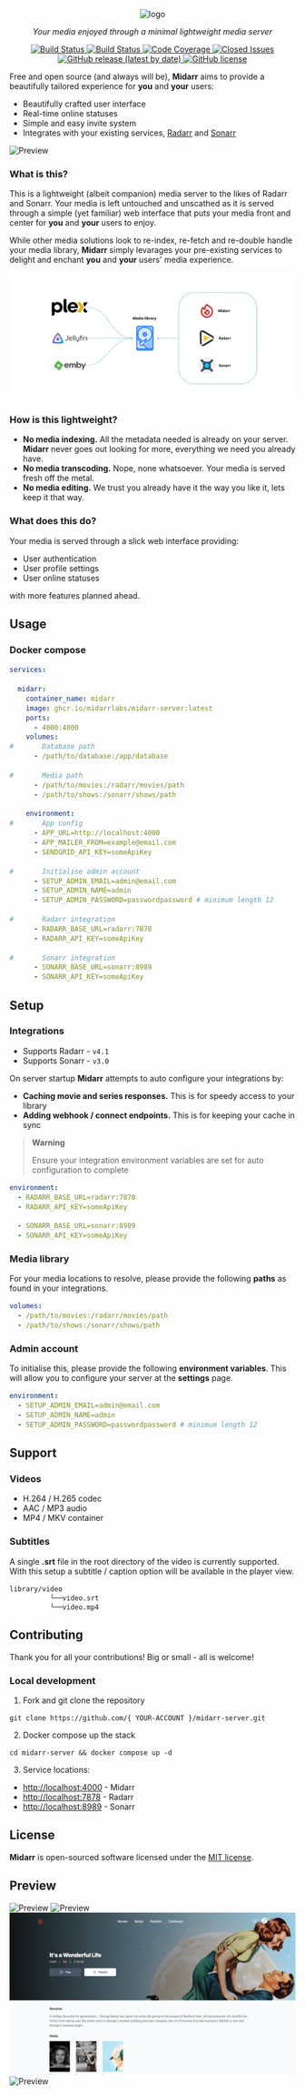 <p align="center">
    <img src="priv/static/logo.svg" width="150" height="150" alt="logo">
</p>

<p align="center">
    <em>Your media enjoyed through a minimal lightweight media server</em>
</p>

<p align="center">
    <a href="https://github.com/midarrlabs/midarr-server/actions/workflows/master.yml">
        <img src="https://github.com/midarrlabs/midarr-server/actions/workflows/master.yml/badge.svg" alt="Build Status">
    </a>
    <a href="https://github.com/midarrlabs/midarr-server/actions/workflows/beta.yml">
        <img src="https://github.com/midarrlabs/midarr-server/actions/workflows/beta.yml/badge.svg" alt="Build Status">
    </a>
    <a href="https://codecov.io/gh/midarrlabs/midarr-server">
        <img src="https://codecov.io/gh/midarrlabs/midarr-server/branch/master/graph/badge.svg?token=8PJVJG09RK&style=flat-square" alt="Code Coverage">
    </a>
    <a href="https://github.com/midarrlabs/midarr-server/issues?q=is%3Aissue+is%3Aclosed">
        <img src="https://img.shields.io/github/issues-closed-raw/midarrlabs/midarr-server" alt="Closed Issues">
    </a>
    <a href="https://github.com/midarrlabs/midarr-server/releases">
        <img alt="GitHub release (latest by date)" src="https://img.shields.io/github/v/release/midarrlabs/midarr-server" alt="Release">
    </a>
    <a href="https://github.com/midarrlabs/midarr-server/blob/master/LICENSE">
        <img alt="GitHub license" src="https://img.shields.io/github/license/midarrlabs/midarr-server" alt="License">
    </a>
</p>

Free and open source (and always will be), **Midarr** aims to provide a beautifully tailored experience for **you** and **your**
users:

* Beautifully crafted user interface
* Real-time online statuses
* Simple and easy invite system
* Integrates with your existing services, [Radarr](https://radarr.video/) and [Sonarr](https://sonarr.tv/)

![Preview](docs/home-v2.0.0.png)

### What is this?

This is a lightweight (albeit companion) media server to the likes of Radarr and Sonarr. 
Your media is left untouched and unscathed as it is served through a simple (yet familiar) web interface that puts your media front and center for
**you** and **your** users to enjoy.

While other media solutions look to re-index, re-fetch and re-double handle your media library, **Midarr** simply levarages your pre-existing
services to delight and enchant **you** and **your** users' media experience.

![Preview](docs/ecosystem-v2.0.0.jpg)

### How is this lightweight?

* **No media indexing.** All the metadata needed is already on your server. **Midarr** never goes out looking for more, everything we need you already have.
* **No media transcoding.** Nope, none whatsoever. Your media is served fresh off the metal.
* **No media editing.** We trust you already have it the way you like it, lets keep it that way.

### What does this do?

Your media is served through a slick web interface providing:

* User authentication
* User profile settings
* User online statuses

with more features planned ahead.

## Usage

### Docker compose

```yaml
services:
  
  midarr:
    container_name: midarr
    image: ghcr.io/midarrlabs/midarr-server:latest
    ports:
      - 4000:4000
    volumes:
#       Database path
      - /path/to/database:/app/database

#       Media path
      - /path/to/movies:/radarr/movies/path
      - /path/to/shows:/sonarr/shows/path

    environment:
#       App config
      - APP_URL=http://localhost:4000
      - APP_MAILER_FROM=example@email.com
      - SENDGRID_API_KEY=someApiKey

#       Initialise admin account
      - SETUP_ADMIN_EMAIL=admin@email.com
      - SETUP_ADMIN_NAME=admin
      - SETUP_ADMIN_PASSWORD=passwordpassword # minimum length 12

#       Radarr integration
      - RADARR_BASE_URL=radarr:7878
      - RADARR_API_KEY=someApiKey

#       Sonarr integration
      - SONARR_BASE_URL=sonarr:8989
      - SONARR_API_KEY=someApiKey
```

## Setup

### Integrations

* Supports Radarr - `v4.1`
* Supports Sonarr - `v3.0`

On server startup **Midarr** attempts to auto configure your integrations by:

* **Caching movie and series responses.** This is for speedy access to your library
* **Adding webhook / connect endpoints.** This is for keeping your cache in sync

> __Warning__
>
> Ensure your integration environment variables are set for auto configuration to complete

```yaml
environment:
  - RADARR_BASE_URL=radarr:7878
  - RADARR_API_KEY=someApiKey

  - SONARR_BASE_URL=sonarr:8989
  - SONARR_API_KEY=someApiKey
```


### Media library

For your media locations to resolve, please provide the following **paths** as found in your integrations.

```yaml
volumes:
  - /path/to/movies:/radarr/movies/path
  - /path/to/shows:/sonarr/shows/path
```

### Admin account

To initialise this, please provide the following **environment variables**. This will allow you to configure your server at the **settings** page.

```yaml
environment:
  - SETUP_ADMIN_EMAIL=admin@email.com
  - SETUP_ADMIN_NAME=admin
  - SETUP_ADMIN_PASSWORD=passwordpassword # minimum length 12
```

## Support

### Videos

* H.264 / H.265 codec
* AAC / MP3 audio
* MP4 / MKV container

### Subtitles

A single **.srt** file in the root directory of the video is currently supported. With this setup a subtitle / caption option will be available in the player view.

```
library/video
          └──video.srt
          └──video.mp4
```

## Contributing

Thank you for all your contributions! Big or small - all is welcome!

### Local development

1. Fork and git clone the repository

```
git clone https://github.com/{ YOUR-ACCOUNT }/midarr-server.git
```

2. Docker compose up the stack

```
cd midarr-server && docker compose up -d
```
3. Service locations:

- [http://localhost:4000](http://localhost:4000) - Midarr
- [http://localhost:7878](http://localhost:7878) - Radarr
- [http://localhost:8989](http://localhost:8989) - Sonarr

## License

**Midarr** is open-sourced software licensed under the [MIT license](LICENSE).

## Preview

![Preview](docs/login-v1.4.0.png)
![Preview](docs/online-v1.6.1.png)
![Preview](docs/movie-v2.0.0.png)
![Preview](docs/player-v1.15.0.png)
